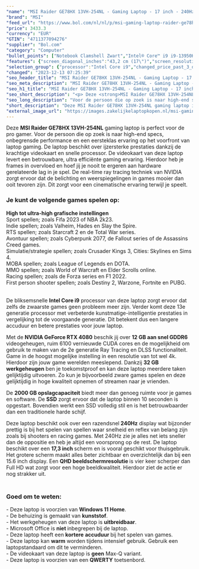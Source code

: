 ```yaml
---
"name": "MSI Raider GE78HX 13VH-254NL - Gaming Laptop - 17 inch - 240Hz"
"brand": "MSI"
"feed_url": "https://www.bol.com/nl/nl/p/msi-gaming-laptop-raider-ge78hx-13vh-254nl/9300000145729465"
"price": 3433.3
"currency": "EUR"
"GTIN": "4711377094276"
"supplier": "Bol.com"
"category": "Computer"
"bullet_points": ["Notebook Clamshell Zwart","Intel® Core™ i9 i9-13950HX 4 GHz","43,2 cm (17\") Quad HD+ 2560 x 1600 Pixels 16:10","32 GB DDR5-SDRAM 5600 MHz 2 x 16 GB","2 TB SSD","NVIDIA GeForce RTX 4080 12 GB Intel® UHD Graphics","Wi-Fi 6E (802.11ax) Ethernet LAN Bluetooth 5.3","99 Wh 330 W","Windows 11"]
"features": {"screen_diagonal_inches":"43,2 cm (17\")","screen_resolution":"2560 x 1600 Pixels","processor_family":"Intel® Core™ i9","memory_size":"32 GB","memory_type":"DDR5-SDRAM","total_storage_space":"2 TB","graphics_card":"NVIDIA GeForce RTX 4080","graphics_memory_size":"12 GB","operating_system":"Windows 11","battery_capacity":"99 Wh","width":"380 mm","depth":"298 mm","height":"23 mm","weight":"3,1 kg","purpose_laptop":"Gaming"}
"selection_group": {"processor":"Intel Core i9","changed_price_past_3_days":false,"product_family":"Gaming"}
"changed": "2023-12-13 07:25:39"
"seo_header_title": "MSI Raider GE78HX 13VH-254NL - Gaming Laptop - 17 inch - 240Hz"
"seo_meta_description": "MSI Raider GE78HX 13VH-254NL - Gaming Laptop - 17 inch - 240Hz"
"seo_h1_title": "MSI Raider GE78HX 13VH-254NL - Gaming Laptop - 17 inch - 240Hz"
"seo_short_description": "<p> Deze <strong>MSI Raider GE78HX 13VH-254NL</strong> gaming laptop is perfect voor de pro gamer."
"seo_long_description": "Voor de persoon die op zoek is naar high-end specs, onbegrensde performance en een eersteklas ervaring op het voorfront van laptop gaming. De laptop beschikt over ijzersterke prestaties dankzij de krachtige videokaart en snelle processor. De videokaart van deze laptop levert een betrouwbare, ultra efficiënte gaming ervaring. Hierdoor heb je frames in overvloed en hoef jij je nooit te ergeren aan hardware gerelateerde lag in je spel. De real-time ray tracing techniek van NVIDIA zorgt ervoor dat de belichting en weerspiegelingen in games mooier dan ooit tevoren zijn. Dit zorgt voor een cinematische ervaring terwijl je speelt. </p> <p>  </p> <h3>Je kunt de volgende games spelen op:</h3> <p>  </p> <p> <strong>High tot ultra-high grafische instellingen</strong><br />Sport spellen; zoals Fifa 2023 of NBA 2k23. <br />Indie spellen; zoals Valheim, Hades en Slay the Spire. <br />RTS spellen; zoals Starcraft 2 en de Total War series. <br />Avontuur spellen; zoals Cyberpunk 2077, de Fallout series of de Assassins Creed games. <br />Simulatie/strategie spellen; zoals Crusader Kings 3, Cities: Skylines en Sims 4. <br />MOBA spellen; zoals League of Legends en DOTA. <br />MMO spellen; zoals World of Warcraft en Elder Scrolls online. <br />Racing spellen; zoals de Forza series en F1 2022. <br />First person shooter spellen; zoals Destiny 2, Warzone, Fortnite en PUBG. </p> <p> <br />De bliksemsnelle <strong>Intel Core i9</strong> processor van deze laptop zorgt ervoor dat zelfs de zwaarste games geen probleem meer zijn. Verder komt deze 13e generatie processor met verbeterde kunstmatige-intelligentie prestaties in vergelijking tot de voorgaande generatie. Dit betekent dus een langere accuduur en betere prestaties voor jouw laptop. </p> <p> Met de <strong>NVIDIA GeForce RTX 4080</strong> beschik jij over <strong>12 GB aan snel GDDR6</strong> videogeheugen, ruim 6100 vernieuwde CUDA cores en de mogelijkheid om gebruik te maken van de 2e generatie Ray Tracing en DLSS functionaliteit. Game in de hoogst mogelijke instelling in een resolutie van tot wel 4k. Hierdoor zijn jouw game werelden meeslepend. Dankzij <strong>32 GB</strong> <strong>werkgeheugen</strong> ben je toekomstproof en kan deze laptop meerdere taken gelijktijdig uitvoeren. Zo kun je bijvoorbeeld zware games spelen en deze gelijktijdig in hoge kwaliteit opnemen of streamen naar je vrienden. </p> <p> De <strong>2000 GB opslagcapaciteit</strong> biedt meer dan genoeg ruimte voor je games en software. De <strong>SSD</strong> zorgt ervoor dat de laptop binnen 10 seconden is opgestart. Bovendien werkt een SSD volledig stil en is het betrouwbaarder dan een traditionele harde schijf. </p> <p> Deze laptop beschikt ook over een razendsnel<strong> 240Hz</strong> display wat bijzonder prettig is bij het spelen van spellen waar snelheid en reflex van belang zijn zoals bij shooters en racing games. Met 240Hz zie je alles net iets sneller dan de oppositie en heb je altijd een voorsprong op de rest. De laptop beschikt over een <strong>17,3 inch </strong>scherm en is vooral geschikt voor thuisgebruik. Het grotere scherm maakt alles beter zichtbaar en overzichtelijk dan bij een 15. 6 inch display. Een <strong>QHD beeldschermresolutie </strong>is vier keer scherper dan Full HD wat zorgt voor een hoge beeldkwaliteit. Hierdoor ziet de actie er nog strakker uit. </p> <h3><br />Goed om te weten:</h3> <p> - Deze laptop is voorzien van <strong>Windows 11 Home</strong>. <br />- De behuizing is gemaakt van <strong>kunststof</strong>. <br />- Het werkgeheugen van deze laptop is <strong>uitbreidbaar</strong>. <br />- Microsoft Office is <strong>niet </strong>inbegrepen bij de laptop. <br />- Deze laptop heeft een <strong>kortere</strong> <strong>accuduur </strong>bij het spelen van games. <br />- Deze laptop kan <strong>warm</strong> worden tijdens intensief gebruik. Gebruik een laptopstandaard om dit te verminderen. <br />- De videokaart van deze laptop is <strong>geen</strong> Max-Q variant. <br />- Deze laptop is voorzien van een <strong>QWERTY</strong> toetsenbord. </p>"
"short_description": "Deze MSI Raider GE78HX 13VH-254NL gaming laptop is perfect voor de pro gamer. Voor de persoon die op zoek is naar high-end specs, onbegrensde performance en een eersteklas ervaring op het voorfront van laptop gaming. De laptop beschikt over ijzersterke prestaties dankzij de krachtige videokaart en snelle processor. De videokaart van deze laptop levert een betrouwbare, ultra efficiënte gaming ervaring. Hierdoor heb je frames in overvloed en hoef jij je nooit te ergeren aan hardware gerelateerde lag in je spel. De real-time ray tracing techniek van NVIDIA zorgt ervoor dat de belichting en weerspiegelingen in games mooier dan ooit tevoren zijn. Dit zorgt voor een cinematische ervaring terwijl je speelt. Je kunt de volgende games spelen op: High tot ultra-high grafische instellingen Sport spellen; zoals Fifa 2023 of NBA 2k23. Indie spellen; zoals Valheim, Hades en Slay the Spire. RTS spellen; zoals Starcraft 2 en de Total War series. Avontuur spellen; zoals Cyberpunk 2077, de Fallout series of de Assassins Creed games. Simulatie/strategie spellen; zoals Crusader Kings 3, Cities: Skylines en Sims 4. MOBA spellen; zoals League of Legends en DOTA. MMO spellen; zoals World of Warcraft en Elder Scrolls online. Racing spellen; zoals de Forza series en F1 2022. First person shooter spellen; zoals Destiny 2, Warzone, Fortnite en PUBG. De bliksemsnelle Intel Core i9 processor van deze laptop zorgt ervoor dat zelfs de zwaarste games geen probleem meer zijn. Verder komt deze 13e generatie processor met verbeterde kunstmatige-intelligentie prestaties in vergelijking tot de voorgaande generatie. Dit betekent dus een langere accuduur en betere prestaties voor jouw laptop. Met de NVIDIA GeForce RTX 4080 beschik jij over 12 GB aan snel GDDR6 videogeheugen, ruim 6100 vernieuwde CUDA cores en de mogelijkheid om gebruik te maken van de 2e generatie Ray Tracing en DLSS functionaliteit. Game in de hoogst mogelijke instelling in een resolutie van tot wel 4k. Hierdoor zijn jouw game werelden meeslepend. Dankzij 32 GB werkgeheugen ben je toekomstproof en kan deze laptop meerdere taken gelijktijdig uitvoeren. Zo kun je bijvoorbeeld zware games spelen en deze gelijktijdig in hoge kwaliteit opnemen of streamen naar je vrienden. De 2000 GB opslagcapaciteit biedt meer dan genoeg ruimte voor je games en software. De SSD zorgt ervoor dat de laptop binnen 10 seconden is opgestart. Bovendien werkt een SSD volledig stil en is het betrouwbaarder dan een traditionele harde schijf. Deze laptop beschikt ook over een razendsnel 240Hz display wat bijzonder prettig is bij het spelen van spellen waar snelheid en reflex van belang zijn zoals bij shooters en racing games. Met 240Hz zie je alles net iets sneller dan de oppositie en heb je altijd een voorsprong op de rest. De laptop beschikt over een 17,3 inch scherm en is vooral geschikt voor thuisgebruik. Het grotere scherm maakt alles beter zichtbaar en overzichtelijk dan bij een 15.6 inch display. Een QHD beeldschermresolutie is vier keer scherper dan Full HD wat zorgt voor een hoge beeldkwaliteit. Hierdoor ziet de actie er nog strakker uit. Goed om te weten: - Deze laptop is voorzien van Windows 11 Home. - De behuizing is gemaakt van kunststof. - Het werkgeheugen van deze laptop is uitbreidbaar. - Microsoft Office is niet inbegrepen bij de laptop. - Deze laptop heeft een kortere accuduur bij het spelen van games. - Deze laptop kan warm worden tijdens intensief gebruik. Gebruik een laptopstandaard om dit te verminderen. - De videokaart van deze laptop is geen Max-Q variant. - Deze laptop is voorzien van een QWERTY toetsenbord."
"external_image_url": "https://images.zakelijkelaptopkopen.nl/msi-gaming-laptop-raider-ge78hx-13vh-254nl.webp"
---
```


<p> Deze <strong>MSI Raider GE78HX 13VH-254NL</strong> gaming laptop is perfect voor de pro gamer. Voor de persoon die op zoek is naar high-end specs, onbegrensde performance en een eersteklas ervaring op het voorfront van laptop gaming. De laptop beschikt over ijzersterke prestaties dankzij de krachtige videokaart en snelle processor. De videokaart van deze laptop levert een betrouwbare, ultra efficiënte gaming ervaring. Hierdoor heb je frames in overvloed en hoef jij je nooit te ergeren aan hardware gerelateerde lag in je spel. De real-time ray tracing techniek van NVIDIA zorgt ervoor dat de belichting en weerspiegelingen in games mooier dan ooit tevoren zijn. Dit zorgt voor een cinematische ervaring terwijl je speelt. </p> <p>   </p> <h3>Je kunt de volgende games spelen op:</h3> <p>   </p> <p> <strong>High tot ultra-high grafische instellingen</strong><br />Sport spellen; zoals Fifa 2023 of NBA 2k23.<br />Indie spellen; zoals Valheim, Hades en Slay the Spire.<br />RTS spellen; zoals Starcraft 2 en de Total War series.<br />Avontuur spellen; zoals Cyberpunk 2077, de Fallout series of de Assassins Creed games.<br />Simulatie/strategie spellen; zoals Crusader Kings 3, Cities: Skylines en Sims 4.<br />MOBA spellen; zoals League of Legends en DOTA.<br />MMO spellen; zoals World of Warcraft en Elder Scrolls online.<br />Racing spellen; zoals de Forza series en F1 2022.<br />First person shooter spellen; zoals Destiny 2, Warzone, Fortnite en PUBG. </p> <p> <br />De bliksemsnelle <strong>Intel Core i9</strong> processor van deze laptop zorgt ervoor dat zelfs de zwaarste games geen probleem meer zijn. Verder komt deze 13e generatie processor met verbeterde kunstmatige-intelligentie prestaties in vergelijking tot de voorgaande generatie. Dit betekent dus een langere accuduur en betere prestaties voor jouw laptop. </p> <p> Met de <strong>NVIDIA GeForce RTX 4080</strong> beschik jij over <strong>12 GB aan snel GDDR6</strong> videogeheugen, ruim 6100 vernieuwde CUDA cores en de mogelijkheid om gebruik te maken van de 2e generatie Ray Tracing en DLSS functionaliteit. Game in de hoogst mogelijke instelling in een resolutie van tot wel 4k. Hierdoor zijn jouw game werelden meeslepend. Dankzij <strong>32 GB</strong> <strong>werkgeheugen</strong> ben je toekomstproof en kan deze laptop meerdere taken gelijktijdig uitvoeren. Zo kun je bijvoorbeeld zware games spelen en deze gelijktijdig in hoge kwaliteit opnemen of streamen naar je vrienden. </p> <p> De <strong>2000 GB opslagcapaciteit</strong> biedt meer dan genoeg ruimte voor je games en software. De <strong>SSD</strong> zorgt ervoor dat de laptop binnen 10 seconden is opgestart. Bovendien werkt een SSD volledig stil en is het betrouwbaarder dan een traditionele harde schijf. </p> <p> Deze laptop beschikt ook over een razendsnel<strong> 240Hz</strong> display wat bijzonder prettig is bij het spelen van spellen waar snelheid en reflex van belang zijn zoals bij shooters en racing games. Met 240Hz zie je alles net iets sneller dan de oppositie en heb je altijd een voorsprong op de rest. De laptop beschikt over een <strong>17,3 inch </strong>scherm en is vooral geschikt voor thuisgebruik. Het grotere scherm maakt alles beter zichtbaar en overzichtelijk dan bij een 15.6 inch display. Een <strong>QHD beeldschermresolutie </strong>is vier keer scherper dan Full HD wat zorgt voor een hoge beeldkwaliteit. Hierdoor ziet de actie er nog strakker uit. </p> <h3><br />Goed om te weten:</h3> <p> - Deze laptop is voorzien van <strong>Windows 11 Home</strong>.<br />- De behuizing is gemaakt van <strong>kunststof</strong>.<br />- Het werkgeheugen van deze laptop is <strong>uitbreidbaar</strong>.<br />- Microsoft Office is <strong>niet </strong>inbegrepen bij de laptop.<br />- Deze laptop heeft een <strong>kortere</strong> <strong>accuduur </strong>bij het spelen van games.<br />- Deze laptop kan <strong>warm</strong> worden tijdens intensief gebruik. Gebruik een laptopstandaard om dit te verminderen.<br />- De videokaart van deze laptop is <strong>geen</strong> Max-Q variant.<br />- Deze laptop is voorzien van een <strong>QWERTY</strong> toetsenbord. </p>